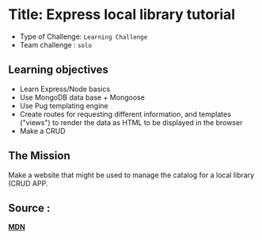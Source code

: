 # Title: Express local library tutorial

- Type of Challenge: `Learning Challenge`
- Team challenge : `solo`

## Learning objectives

- Learn Express/Node basics
- Use MongoDB data base + Mongoose
- Use Pug templating engine
- Create routes for requesting different information, and templates ("views") to render the data as HTML to be displayed in the browser
- Make a CRUD

## The Mission

Make a website that might be used to manage the catalog for a local library (CRUD APP. 


## Source : 

**[MDN](https://developer.mozilla.org/en-US/docs/Learn/Server-side/Express_Nodejs)**
